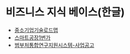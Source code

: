 # 비즈니스 지식 베이스(한글)

* [중소기업기술로드맵](http://smroadmap.smtech.go.kr/)
* [스마트공장1번가](https://1st.smart-factory.kr/pblancList.do)
* [범부처통합연구지원시스템-사업공고](https://www.iris.go.kr/contents/retrieveBsnsAncmBtinSituListView.do)


